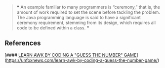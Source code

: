 >❝ An example familiar to many programmers is “ceremony,” that is, the amount of work required to set the scene before tackling the problem. The Java programming language is said to have a significant ceremony requirement, stemming from its design, which requires all code to be defined within a class. ❞ 

## References

[#### [LEARN AWK BY CODING A "GUESS THE NUMBER" GAME](https://unfoxnews.com/learn-awk-by-coding-a-guess-the-number-game/)](https://unfoxnews.com/learn-awk-by-coding-a-guess-the-number-game/)